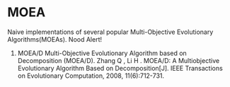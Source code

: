 # MOEA
Naive implementations of several popular Multi-Objective Evolutionary Algorithms(MOEAs). Nood Alert!

1. MOEA/D
Multi-Objective Evolutionary Algorithm based on Decomposition (MOEA/D).
Zhang Q , Li H . MOEA/D: A Multiobjective Evolutionary Algorithm Based on Decomposition[J]. IEEE Transactions on Evolutionary Computation, 2008, 11(6):712-731.

